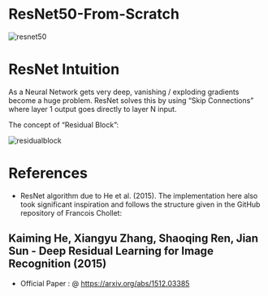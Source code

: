 # ResNet50-From-Scratch

![resnet50](https://user-images.githubusercontent.com/100022706/236117171-1355049d-10f1-4308-9025-0937284436de.png)

# ResNet Intuition

As a Neural Network gets very deep, vanishing / exploding gradients become a huge problem. ResNet solves this by using “Skip Connections” where layer 1 output goes directly to layer N input.

The concept of “Residual Block”:


![residualblock](https://user-images.githubusercontent.com/100022706/236117258-c0b74550-858c-4422-a383-ce4fb3ba72f4.png)

# References

- ResNet algorithm due to He et al. (2015). The implementation here also took significant inspiration and follows the structure given in the GitHub repository of Francois Chollet:

## Kaiming He, Xiangyu Zhang, Shaoqing Ren, Jian Sun - Deep Residual Learning for Image Recognition (2015)

- Official Paper : @ https://arxiv.org/abs/1512.03385

